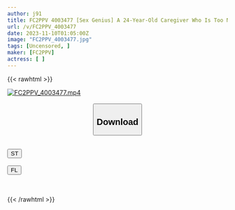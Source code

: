 ```yaml
---
author: j91
title: FC2PPV 4003477 [Sex Genius] A 24-Year-Old Caregiver Who Is Too Naughty. When I Pierce Her Body, Which Has Developed For Sex, And Cum, She Ejaculates With A Loud Scream That Echoes Throughout The Room → A Large Amount Of Creampie. [cen]
url: /v/FC2PPV_4003477
date: 2023-11-10T01:05:00Z
image: "FC2PPV_4003477.jpg"
tags: [Uncensored, ]
maker: [FC2PPV]
actress: [ ]
---
```



{{< rawhtml >}}

<div class="video" data-videoid="MxRzO4GK86f1rJ">
    <a href="javascript:;">
        <img src="https://my.j91.asia/v/FC2PPV_4003477/FC2PPV_4003477.jpg" width="WIDTH" height="HEIGHT" alt="FC2PPV_4003477.mp4" loading="lazy">
    </a>
</div>

<script type="text/javascript" src="https://j91.asia/asset/on-demand-st.js"></script>

<br>
  <link rel="stylesheet" href="https://j91.asia/asset/bs5.css">
  
  <center>
  <button class="btn btn-primary" type="button" data-bs-toggle="collapse" data-bs-target=".multi-collapse" aria-expanded="false" aria-controls="multiCollapseExample1 multiCollapseExample2"><h2>Download</h2></button></center>
</p>
<div class="row">
  <div class="col">
    <div class="collapse multi-collapse" id="multiCollapseExample1">
      <div class="card card-body">
	      	      <br>
<div class="buttons">  
<a href="https://streamtape.to/v/MxRzO4GK86f1rJ" target="_blank"><button class="btn-hover color-3"><i class="fa fa-download"></i> ST</button></a></div>
    </div>
  </div>
</div>
  <div class="col">
    <div class="collapse multi-collapse" id="multiCollapseExample2">
      <div class="card card-body">
	      <br>
<div class="buttons">
    <a href="https://filelions.online/f/85c9hbb6nyox" target="_blank"><button class="btn-hover color-9"><i class="fa fa-download"></i> FL</button></a></div>
<br><br>
      </div>
    </div>
  </div>
</div>

{{< /rawhtml >}}